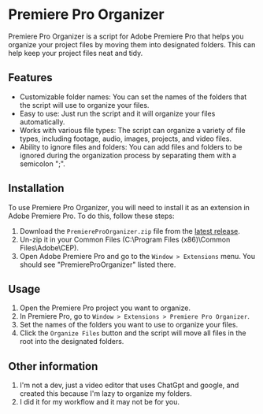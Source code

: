 # Premiere Pro Organizer

Premiere Pro Organizer is a script for Adobe Premiere Pro that helps you organize your project files by moving them into designated folders. This can help keep your project files neat and tidy.

## Features

- Customizable folder names: You can set the names of the folders that the script will use to organize your files.
- Easy to use: Just run the script and it will organize your files automatically.
- Works with various file types: The script can organize a variety of file types, including footage, audio, images, projects, and video files.
- Ability to ignore files and folders: You can add files and folders to be ignored during the organization process by separating them with a semicolon ";".

## Installation

To use Premiere Pro Organizer, you will need to install it as an extension in Adobe Premiere Pro. To do this, follow these steps:

1. Download the `PremiereProOrganizer.zip` file from the [latest release](https://github.com/Selgy/PremiereProOrganizer/releases/latest).
2. Un-zip it in your Common Files (C:\Program Files (x86)\Common Files\Adobe\CEP).
3. Open Adobe Premiere Pro and go to the `Window > Extensions` menu. You should see "PremiereProOrganizer" listed there.

## Usage

1. Open the Premiere Pro project you want to organize.
2. In Premiere Pro, go to `Window > Extensions > Premiere Pro Organizer`.
3. Set the names of the folders you want to use to organize your files.
4. Click the `Organize Files` button and the script will move all files in the root into the designated folders.

## Other information
1. I'm not a dev, just a video editor that uses ChatGpt and google, and created this because I'm lazy to organize my folders.
2. I did it for my workflow and it may not be for you.
